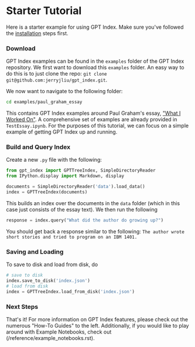 # Starter Tutorial

Here is a starter example for using GPT Index. Make sure you've followed the [installation](installation.md) steps first.


### Download
GPT Index examples can be found in the `examples` folder of the GPT Index repository. 
We first want to download this `examples` folder. An easy way to do this is to just clone the repo: 
`git clone git@github.com:jerryjliu/gpt_index.git`.


We now want to navigate to the following folder:
```bash
cd examples/paul_graham_essay
```

This contains GPT Index examples around Paul Graham's essay, ["What I Worked On"](http://paulgraham.com/worked.html). A comprehensive set of examples are already provided in `TestEssay.ipynb`. For the purposes of this tutorial, we can focus on a simple example of getting GPT Index up and running.


### Build and Query Index
Create a new `.py` file with the following:

```python
from gpt_index import GPTTreeIndex, SimpleDirectoryReader
from IPython.display import Markdown, display

documents = SimpleDirectoryReader('data').load_data()
index = GPTTreeIndex(documents)

```

This builds an index over the documents in the `data` folder (which in this case just consists of the essay text). We then run the following
```python
response = index.query("What did the author do growing up?")
```

You should get back a response similar to the following: `The author wrote short stories and tried to program on an IBM 1401.`

### Saving and Loading

To save to disk and load from disk, do

```python
# save to disk
index.save_to_disk('index.json')
# load from disk
index = GPTTreeIndex.load_from_disk('index.json')
```


### Next Steps

That's it! For more information on GPT Index features, please check out the numerous "How-To Guides" to the left.
Additionally, if you would like to play around with Example Notebooks, check out (/reference/example_notebooks.rst).

